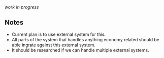 *work in progress*

## Notes

- Current plan is to use external system for this.
- All parts of the system that handles anything economy related should be able ingrate against this external system.
- It should be researched if we can handle multiple external systems.
